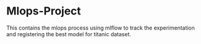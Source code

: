 # Mlops-Project
This contains the mlops process using mlflow to track the experimentation and registering the best model for titanic dataset.
